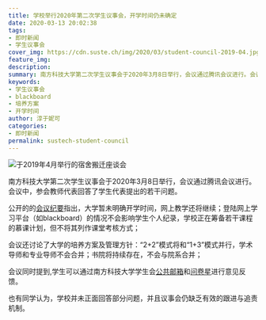 ```yaml
---
title: 学校举行2020年第二次学生议事会，开学时间仍未确定
date: 2020-03-13 20:02:38
tags:
- 即时新闻
- 学生议事会
cover_img: https://cdn.suste.ch/img/2020/03/student-council-2019-04.jpg
feature_img:
description:
summary: 南方科技大学第二次学生议事会于2020年3月8日举行，会议通过腾讯会议进行。会议中，参会教师代表回答了学生代表提出的若干问题。
keywords:
- 学生议事会
- blackboard
- 培养方案
- 开学时间
author: 淳于妮可
categories:
- 即时新闻
permalink: sustech-student-council
---
```

![于2019年4月举行的宿舍搬迁座谈会](https://cdn.suste.ch/img/2020/03/student-council-2019-04.jpg)

南方科技大学第二次学生议事会于2020年3月8日举行，会议通过腾讯会议进行。会议中，参会教师代表回答了学生代表提出的若干问题。

公开的的[会议纪要](https://cdn.suste.ch/doc/nanke/2020/03/南方科技大学第二次学生议事会会议纪要.pdf)指出，大学暂未明确开学时间，网上教学还将继续；登陆网上学习平台（如blackboard）的情况不会影响学生个人纪录，学校正在筹备若干课程的慕课计划，但不将其列作课堂考核方式；

会议还讨论了大学的培养方案及管理方针：“2+2”模式将和“1+3”模式并行，学术导师和专业导师不会合并；书院将持续存在，不会与院系合并；

会议同时提到,学生可以通过南方科技大学学生会[公共邮箱](mailto:sustcsu@mail.sustech.edu.cn)和[问卷星](https://wj.qq.com/s2/5086755/f393/)进行意见反馈。

也有同学认为，学校并未正面回答部分问题，并且议事会仍缺乏有效的跟进与追责机制。
